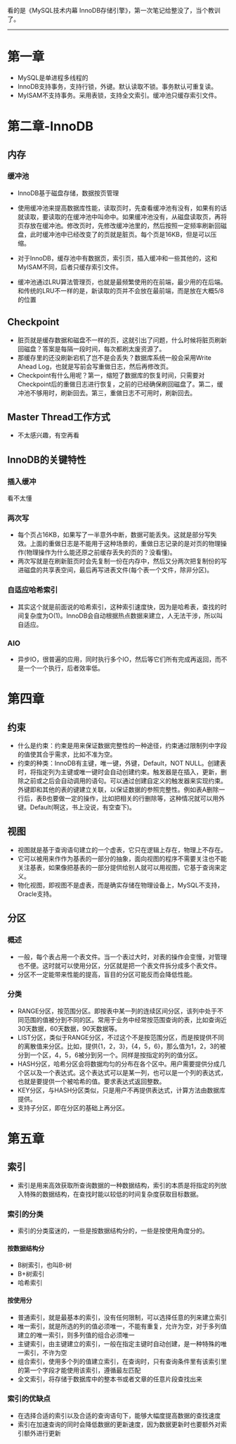看的是《MySQL技术内幕    InnoDB存储引擎》，第一次笔记给整没了，当个教训了。

------

# 第一章

- MySQL是单进程多线程的
- InnoDB支持事务，支持行锁，外键。默认读取不锁。事务默认可重复读。
- MyISAM不支持事务。采用表锁，支持全文索引。缓冲池只缓存索引文件。

# 第二章-InnoDB

## 内存

###     缓冲池

- InnoDB基于磁盘存储，数据按页管理
- 使用缓冲池来提高数据库性能，读取页时，先查看缓冲池有没有，如果有的话就读取，要读取的在缓冲池中叫命中。如果缓冲池没有，从磁盘读取页，再将页存放在缓冲池。修改页时，先修改缓冲池里的，然后按照一定频率刷新回磁盘，此时缓冲池中已经改变了的页就是脏页。每个页是16KB，但是可以压缩。
- 对于InnoDB，缓存池中有数据页，索引页，插入缓冲和一些其他的，这和MyISAM不同，后者只缓存索引文件。

- 缓冲池通过LRU算法管理页，也就是最频繁使用的在前端，最少用的在后端。和传统的LRU不一样的是，新读取的页并不会放在最前端，而是放在大概5/8的位置

## Checkpoint

- 脏页就是缓存数据和磁盘不一样的页，这就引出了问题，什么时候将脏页刷新回磁盘？答案是每隔一段时间，每次都刷太废资源了。
- 那缓存里的还没刷新宕机了岂不是会丢失？数据库系统一般会采用Write Ahead Log，也就是写前会写重做日志，然后再修改页。
- Checkpoint有什么用呢？第一，缩短了数据库的恢复时间，只需要对 Checkpoint后的重做日志进行恢复，之前的已经确保刷回磁盘了。第二，缓冲池不够用时，刷新回去。第三，重做日志不可用时，刷新回去。

## Master Thread工作方式

- 不太感兴趣，有空再看

## InnoDB的关键特性

### 插入缓冲

看不太懂

### 两次写

- 每个页占16KB，如果写了一半意外中断，数据可能丢失。这就是部分写失效。上面的重做日志是不能用于这种场景的，重做日志记录的是对页的物理操作(物理操作为什么能还原之前缓存丢失的页的？没看懂)。
- 两次写就是在刷新脏页时会先复制一份在内存中，然后又分两次把复制份的写进磁盘的共享表空间，最后再写进表文件(每个表一个文件，除非分区)。

### 自适应哈希索引

- 其实这个就是前面说的哈希索引，这种索引速度快，因为是哈希表，查找的时间复杂度为O(1)。InnoDB会自动根据热点数据来建立，人无法干涉，所以叫自适应。

### AIO

- 异步IO，很普遍的应用，同时执行多个IO，然后等它们所有完成再返回，而不是一个一个执行，后者效率低。

# 第四章

## 约束

- 什么是约束：约束是用来保证数据完整性的一种途径，约束通过限制列中字段的值使其合乎需求，比如不准为空。
- 约束的种类：InnoDB有主键，唯一键，外键，Default，NOT NULL。创建表时，将指定列为主键或唯一键时会自动创建约束。触发器是在插入，更新，删除之前或之后会自动调用的语句。可以通过创建自定义的触发器来实现约束。外键即和其他的表的键建立关联，以保证数据的参照完整性。例如表A删除一行后，表B也要做一定的操作，比如把相关的行删除等，这种情况就可以用外键。Default(啊这，书上没说，有空查下)。

## 视图

- 视图就是基于查询语句建立的一个虚表，它只在逻辑上存在，物理上不存在。
- 它可以被用来作作为基表的一部分的抽象，面向视图的程序不需要关注也不能关注基表，如果像把基表的一部分提供给别人就可以用视图，它基于查询来定义。
- 物化视图，即视图不是虚表，而是确实存储在物理设备上，MySQL不支持，Oracle支持。

## 分区

### 概述

- 一般，每个表占用一个表文件。当一个表过大时，对表的操作会变慢，对管理也不便。这时就可以使用分区，分区就是把一个表文件拆分成多个表文件。
- 分区不一定能带来性能的提高，盲目的分区可能反而会降低性能。

### 分类

- RANGE分区，按范围分区。即按表中某一列的连续区间分区，该列中处于不同范围的值被分到不同的区。常用于业务中经常按范围查询的表，比如查询近30天数据，60天数据，90天数据等。
- LIST分区，类似于RANGE分区，不过这个不是按范围分区，而是按提供不同的离散值来分区。比如，提供{1，2，3}，{4，5，6}，那么值为1，2，3的被分到一个区，4，5，6被分到另一个。同样是按指定的列的值分区。
- HASH分区，哈希分区会将数据均匀的分布在各个区中。用户需要提供分成几个区以及一个表达式。这个表达式可以是某一列，也可以是一个列的表达式，也就是要提供一个被哈希的值。要求表达式返回整数。
- KEY分区，与HASH分区类似，只是用户不再提供表达式，计算方法由数据库提供。
- 支持子分区，即在分区的基础上再分区。

# 第五章

## 索引

- 索引是用来高效获取所查询数据的一种数据结构，索引的本质是将指定的列放入特殊的数据结构，在查找时能以较低的时间复杂度获取目标数据。

### 索引的分类

- 索引的分类蛮迷的，一些是按数据结构分的，一些是按使用角度分的。

#### 按数据结构分

- B树索引，也叫B-树
- B+树索引
- 哈希索引

#### 按使用分

- 普通索引，就是最基本的索引，没有任何限制，可以选择任意的列来建立索引
- 唯一索引，就是所选的列的值必须唯一，不能有重复，允许为空，对于多列值建立的唯一索引，则多列值的组合必须唯一
- 主键索引，由主键建立的索引，一般在指定主键时自动创建，是一种特殊的唯一索引，不许为空
- 组合索引，使用多个列的值建立索引，在查询时，只有查询条件里有该索引里的第一个字段才能使用该索引，遵循最左匹配
- 全文索引，将存储于数据库中的整本书或者文章的任意片段查找出来

### 索引的优缺点

- 在选择合适的索引以及合适的查询语句下，能够大幅度提高数据的查找速度
- 索引在加速查询的同时会降低数据的更新速度，因为数据更新时也要额外对索引额外进行更新

